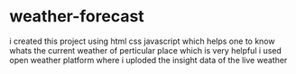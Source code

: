 # weather-forecast
i created this project using html css javascript which helps one to know whats the current weather of perticular place which  is very helpful i used open weather platform where i uploded the insight data of the live weather 
